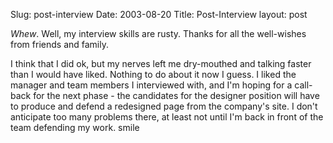 Slug: post-interview
Date: 2003-08-20
Title: Post-Interview
layout: post

*Whew*. Well, my interview skills are rusty. Thanks for all the well-wishes from friends and family.

I think that I did ok, but my nerves left me dry-mouthed and talking faster than I would have liked. Nothing to do about it now I guess. I liked the manager and team members I interviewed with, and I&#39;m hoping for a call-back for the next phase - the candidates for the designer position will have to produce and defend a redesigned page from the company&#39;s site. I don&#39;t anticipate too many problems there, at least not until I&#39;m back in front of the team defending my work. smile
